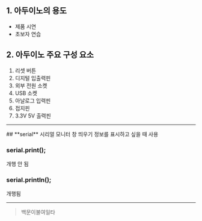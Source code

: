## 1. 아두이노의 용도
- 제품 시연
- 초보자 연습

## 2. 아두이노 주요 구성 요소
1. 리셋 버튼
3. 디지털 입출력핀
4. 외부 전원 소켓
5. USB 소켓
6. 아날로그 입력핀
7. 접지핀
8. 3.3V 5V 출력핀

<hr/>
## **serial**
시리얼 모니터 창 띄우기
정보를 표시하고 싶을 때 사용

### **serial.print();**
개행 안 됨

### serial.println();
개행됨

<hr/>

> 백문이불여일타
